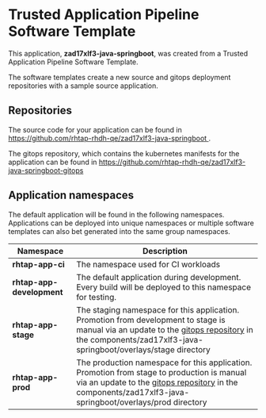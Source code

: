 # Trusted Application Pipeline Software Template

This application, **zad17xlf3-java-springboot**, was created from a Trusted Application Pipeline Software Template.

The software templates create a new source and gitops deployment repositories with a sample source application. 

## Repositories

The source code for your application can be found in [https://github.com/rhtap-rhdh-qe/zad17xlf3-java-springboot ](https://github.com/rhtap-rhdh-qe/zad17xlf3-java-springboot ).
 
The gitops repository, which contains the kubernetes manifests for the application can be found in 
[https://github.com/rhtap-rhdh-qe/zad17xlf3-java-springboot-gitops ](https://github.com/rhtap-rhdh-qe/zad17xlf3-java-springboot-gitops ) 

## Application namespaces 

The default application will be found in the following namespaces. Applications can be deployed into unique namespaces or multiple software templates can also bet generated into the same group namespaces.  

|  Namespace   |  Description   |  
| -------- | -------- |
| **rhtap-app-ci** | The namespace used for CI workloads |
| **rhtap-app-development** | The default application during development. Every build will be deployed to this namespace for testing. |
| **rhtap-app-stage** | The staging namespace for this application. Promotion from development to stage is manual via an update to the [gitops repository](https://github.com/rhtap-rhdh-qe/zad17xlf3-java-springboot-gitops ) in the components/zad17xlf3-java-springboot/overlays/stage directory |
| **rhtap-app-prod** | The production namespace for this application. Promotion from stage to production is manual via an update to the [gitops repository](https://github.com/rhtap-rhdh-qe/zad17xlf3-java-springboot-gitops ) in the components/zad17xlf3-java-springboot/overlays/prod directory |